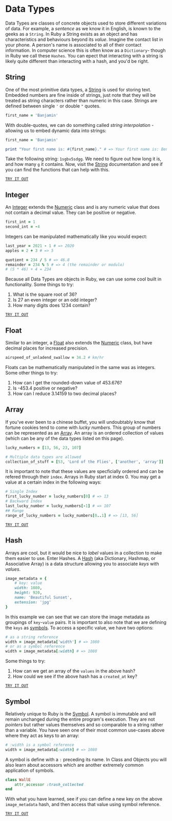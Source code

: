 # Data Types

Data Types are classes of concrete objects used to store different variations of data.  For example, a *sentence* as we know it in English, is known to the geeks as a `String`.  In Ruby a String exists as an object and has characteristics and behaviours beyond its *value*.  Imagine the contact list in your phone.  A person's name is associated to all of their contact information.  In computer science this is often know as a `Dictionary`- though in Ruby we call these `Hashes`.  You can epect that interacting with a string is likely quite different than interacting with a hash, and you'd be right.

## String

One of the most primitive data types, a [String](https://ruby-doc.org/core-3.0.1/String.html) is used for storing text. Embedded numbers are fine inside of strings, just note that they will be treated as string characters rather than numeric in this case. Strings are defined between single `'` or double `"` quotes.

```ruby
first_name = 'Banjamin'
```

With double-quotes, we can do something called *string interpolation* - allowing us to embed dynamic data into strings:
```ruby
first_name = 'Banjamin'

print "Your first name is: #{first_name}." # => Your first name is: Benjamin.
```

Take the following string: ```1sgbv5sdgg```.  We need to figure out how long it is, and how many `g` it contains.  Now, visit the [String](https://ruby-doc.org/core-3.0.1/String.html) documentation and see if you can find the functions that can help with this.

[`TRY IT OUT`]("https://try.ruby-lang.org/")

## Integer

An [Integer](https://ruby-doc.org/core-2.5.0/Integer.html) extends the [Numeric](https://ruby-doc.org/core-2.5.0/Numeric.html) class and is any numeric value that does not contain a decimal value.  They can be positive or negative.

```ruby
first_int = 1
second_int = -4
```

Integers can be manipulated mathematically like you would expect:

```ruby
last_year = 2021 - 1 # => 2020
apples = 2 + 3 # => 5

quotient = 234 / 5 # => 46.8
remainder = 234 % 5 # => 4 (the remainder or modulo)
# (5 * 46) + 4 = 234
```

Because all Data Types are objects in Ruby, we can use some cool built in functionality.  Some things to try:

1. What is the square root of 36?
2. Is 27 an even integer or an odd integer?
3. How many digits does 1234 contain?

[`TRY IT OUT`]("https://try.ruby-lang.org/")

## Float

Similar to an integer, a [Float](https://ruby-doc.org/core-2.5.0/Float.html) also extends the [Numeric](https://ruby-doc.org/core-2.5.0/Numeric.html) class, but have decimal places for increased precision.

```ruby
airspeed_of_unladend_swallow = 34.2 # km/hr
```

Floats can be mathematically manipulated in the same was as integers.  Some other things to try:

1. How can I get the rounded-down value of 453.676?
2. Is -453.4 positive or negative?
3. How can I reduce 3.14159 to two decimal places? 

## Array

If you've ever been to a chinese buffet, you will undoubtably know that fortune cookies tend to come with *lucky numbers*.  This group of numbers can be represented as an [Array](https://ruby-doc.org/core-3.0.1/Array.html).  An array is an ordered collection of values (which can be any of the data types listed on this page).

```ruby
lucky_numbers = [13, 56, 23, 107]

# Multiple data types are allowed
collection_of_stuff = [53, 'Lord of the Flies', ['another', 'array']]
```
It is important to note that these values are specficially ordered and can be refered through their `index`.  Arrays in Ruby start at index 0. You may get a value at a certain index in the following ways:

```ruby
# Single Index
first_lucky_number = lucky_numbers[0] # => 13
# Backward Index
last_lucky_number = lucky_numbers[-1] # => 107
## Range
range_of_lucky_numbers = lucky_numbers[0..1] # => [13, 56]
```
[`TRY IT OUT`]("https://try.ruby-lang.org/")

## Hash

Arrays are cool, but it would be nice to *label* values in a collection to make them easier to use.  Enter Hashes. A [Hash](https://ruby-doc.org/core-3.0.1/Hash.html) (aka Dictionary, Hashmap, or Associative Array) is a data structure allowing you to associate *keys* with *values*.

```ruby
image_metadata = {
    # key: value
    width: 1080,
    height: 920,
    name: 'Beautiful Sunset',
    extension: 'jpg'
}
```

In this example we can see that we can store the image metadata as groupings of `key`-`value` pairs. It is important to also note that we are defining the `keys` as [symbols](#symbol). To access a specific value, we have two options:

```ruby
# as a string reference
width = image_metadata['width'] # => 1080
# or as a symbol reference
width = image_metadata[:width] # => 1080
```

Some things to try:

1.  How can we get an array of the `values` in the above hash?
2.  How could we see if the above hash has a `created_at` key?


[`TRY IT OUT`]("https://try.ruby-lang.org/")

## Symbol

Relatively unique to Ruby is the [Symbol](https://ruby-doc.org/core-2.5.0/Symbol.html).  A symbol is immutable and will remain unchanged during the entire program's execution. They are not *pointers* but rather values themselves and so comparable to a string rather than a variable. You have seen one of their most common use-cases above where they act as keys to an array:

```ruby
# :width is a symbol reference
width = image_metadata[:width] # => 1080
```

A symbol is define with a `:` preceding its name.  In Class and Objects you will also learn about accessors which are another extremely common application of symbols.

```ruby
class WallE
    attr_accessor :trash_collected
end
```

With what you have learned, see if you can define a new key on the above `image_metadata` hash, and then access that value using symbol reference.

[`TRY IT OUT`]("https://try.ruby-lang.org/")
